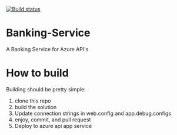 [![Build status](https://ci.appveyor.com/api/projects/status/e1q76okjaibbn74l?svg=true)](https://ci.appveyor.com/project/withinboredom/banking-service)

# Banking-Service
A Banking Service for Azure API's

# How to build

Building should be pretty simple:

1. clone this repo
2. build the solution
3. Update connection strings in web.config and app.debug.configs
4. enjoy, commit, and pull request
5. Deploy to azure api app service